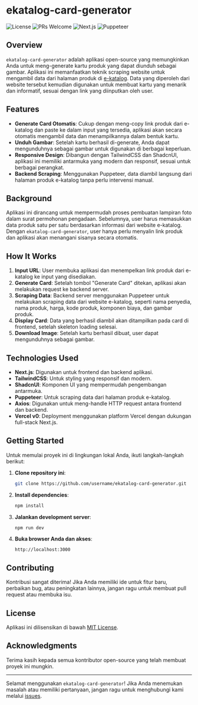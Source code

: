 # ekatalog-card-generator

![License](https://img.shields.io/badge/license-MIT-blue.svg)
![PRs Welcome](https://img.shields.io/badge/PRs-welcome-brightgreen.svg)
![Next.js](https://img.shields.io/badge/Next.js-12.0.0-blue.svg)
![Puppeteer](https://img.shields.io/badge/Puppeteer-13.0.0-blue.svg)

## Overview

`ekatalog-card-generator` adalah aplikasi open-source yang memungkinkan Anda untuk meng-generate kartu produk yang dapat diunduh sebagai gambar. Aplikasi ini memanfaatkan teknik scraping website untuk mengambil data dari halaman produk di [e-katalog](https://ekatalog.lkpp.go.id/). Data yang diperoleh dari website tersebut kemudian digunakan untuk membuat kartu yang menarik dan informatif, sesuai dengan link yang diinputkan oleh user.

## Features

- **Generate Card Otomatis**: Cukup dengan meng-copy link produk dari e-katalog dan paste ke dalam input yang tersedia, aplikasi akan secara otomatis mengambil data dan menampilkannya dalam bentuk kartu.
- **Unduh Gambar**: Setelah kartu berhasil di-generate, Anda dapat mengunduhnya sebagai gambar untuk digunakan di berbagai keperluan.
- **Responsive Design**: Dibangun dengan TailwindCSS dan ShadcnUI, aplikasi ini memiliki antarmuka yang modern dan responsif, sesuai untuk berbagai perangkat.
- **Backend Scraping**: Menggunakan Puppeteer, data diambil langsung dari halaman produk e-katalog tanpa perlu intervensi manual.

## Background

Aplikasi ini dirancang untuk mempermudah proses pembuatan lampiran foto dalam surat permohonan pengadaan. Sebelumnya, user harus memasukkan data produk satu per satu berdasarkan informasi dari website e-katalog. Dengan `ekatalog-card-generator`, user hanya perlu menyalin link produk dan aplikasi akan menangani sisanya secara otomatis.

## How It Works

1. **Input URL**: User membuka aplikasi dan menempelkan link produk dari e-katalog ke input yang disediakan.
2. **Generate Card**: Setelah tombol "Generate Card" ditekan, aplikasi akan melakukan request ke backend server.
3. **Scraping Data**: Backend server menggunakan Puppeteer untuk melakukan scraping data dari website e-katalog, seperti nama penyedia, nama produk, harga, kode produk, komponen biaya, dan gambar produk.
4. **Display Card**: Data yang berhasil diambil akan ditampilkan pada card di frontend, setelah skeleton loading selesai.
5. **Download Image**: Setelah kartu berhasil dibuat, user dapat mengunduhnya sebagai gambar.

## Technologies Used

- **Next.js**: Digunakan untuk frontend dan backend aplikasi.
- **TailwindCSS**: Untuk styling yang responsif dan modern.
- **ShadcnUI**: Komponen UI yang mempermudah pengembangan antarmuka.
- **Puppeteer**: Untuk scraping data dari halaman produk e-katalog.
- **Axios**: Digunakan untuk meng-handle HTTP request antara frontend dan backend.
- **Vercel v0**: Deployment menggunakan platform Vercel dengan dukungan full-stack Next.js.

## Getting Started

Untuk memulai proyek ini di lingkungan lokal Anda, ikuti langkah-langkah berikut:

1. **Clone repository ini**:
    ```bash
    git clone https://github.com/username/ekatalog-card-generator.git
    ```
2. **Install dependencies**:
    ```bash
    npm install
    ```
3. **Jalankan development server**:
    ```bash
    npm run dev
    ```
4. **Buka browser Anda dan akses**:
    ```
    http://localhost:3000
    ```

## Contributing

Kontribusi sangat diterima! Jika Anda memiliki ide untuk fitur baru, perbaikan bug, atau peningkatan lainnya, jangan ragu untuk membuat pull request atau membuka isu.

## License

Aplikasi ini dilisensikan di bawah [MIT License](LICENSE).

## Acknowledgments

Terima kasih kepada semua kontributor open-source yang telah membuat proyek ini mungkin. 

---

Selamat menggunakan `ekatalog-card-generator`! Jika Anda menemukan masalah atau memiliki pertanyaan, jangan ragu untuk menghubungi kami melalui [issues](https://github.com/username/ekatalog-card-generator/issues).
